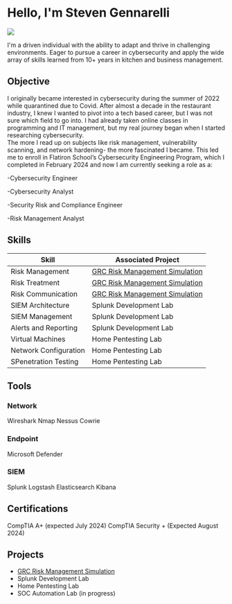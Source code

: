 # Hello, I'm Steven Gennarelli
<a href="https://www.linkedin.com/in/stevengennarelli"><img src="https://img.shields.io/badge/-LinkedIn-0072b1?&style=for-the-badge&logo=linkedin&logoColor=white" /></a>

I'm a driven individual with the ability to adapt and thrive in challenging environments. Eager to pursue a career in cybersecurity and apply the wide array of skills learned from 10+ years in kitchen and business management.

## Objective

I originally became interested in cybersecurity during the summer of 2022 while quarantined due to Covid. After almost a decade in the restaurant industry, I knew I wanted to pivot into a tech based career, but I was not sure which field to go into. I had already taken online classes in programming and IT management, but my real journey began when I started researching cybersecurity.  
The more I read up on subjects like risk management, vulnerability scanning, and network hardening- the more fascinated I became. This led me to enroll in Flatiron School’s Cybersecurity Engineering Program, which I completed in February 2024 and now I am currently seeking a role as a:

-Cybersecurity Engineer

-Cybersecurity Analyst

-Security Risk and Compliance Engineer

-Risk Management Analyst



## Skills

| Skill                                         | Associated Project         |
|-----------------------------------------------|----------------------------|
| Risk Management | <a href="https://github.com/sgennarelli13/GRC-Lab/tree/main">GRC Risk Management Simulation </a>|
| Risk Treatment | <a href="https://github.com/sgennarelli13/GRC-Lab/tree/main">GRC Risk Management Simulation </a>|
| Risk Communication | <a href="https://github.com/sgennarelli13/GRC-Lab/tree/main">GRC Risk Management Simulation </a>|
| SIEM Architecture | Splunk Development Lab|
| SIEM Management | Splunk Development Lab|
| Alerts and Reporting | Splunk Development Lab|
| Virtual Machines | Home Pentesting Lab|
| Network Configuration | Home Pentesting Lab|
| SPenetration Testing | Home Pentesting Lab|

## Tools

### Network
Wireshark
Nmap
Nessus
Cowrie

### Endpoint
Microsoft Defender

### SIEM
Splunk
Logstash
Elasticsearch
Kibana

## Certifications
CompTIA A+ (expected July 2024)
CompTIA Security + (Expected August 2024)


## Projects
- <a href="https://github.com/sgennarelli13/GRC-Lab/tree/main">GRC Risk Management Simulation</a>
- Splunk Development Lab
- Home Pentesting Lab
- SOC Automation Lab (in progress)
